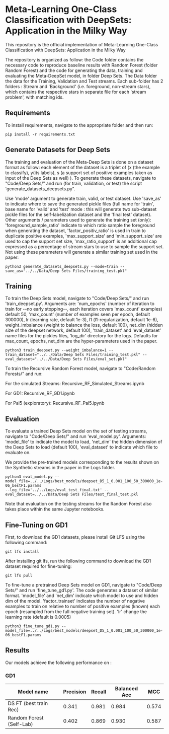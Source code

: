 # Meta-Learning One-Class Classification with DeepSets: Application in the Milky Way

This repository is the official implementation of Meta-Learning One-Class Classification with DeepSets: Application in the Milky Way

The repository is organized as follow: the Code folder contains the necessary code to reproduce baseline results with Random Forest (folder Random Forest) and the code for generating the data, training and evaluating the Meta-DeepSet model, in folder Deep Sets. The Data folder the data for the Training, Validation and Test streams. Each sub-folder has 2 folders : Stream and 'Background' (i.e. foreground, non-stream stars), which contains the respective stars in separate file for each 'stream problem', with matching ids. 

## Requirements

To install requirements, navigate to the appropriate folder and then run:

```setup
pip install -r requirements.txt
```
## Generate Datasets for Deep Sets

The training and evaluation of the Meta-Deep Sets is done on a dataset format as follow: each element of the dataset is a triplet of (x (the example to classify), y(its labels), s (a support set of positive examples taken as input of the Deep Sets as well) ). To generate these datasets, navigate to "Code/Deep Sets/" and run (for train, validation, or test) the script 'generate_datasets_deepsets.py". 

Use 'mode' argument to generate train, valid, or test dataset. 
Use 'save_as' to indicate where to save the generated pickle files (full name for 'train', base name for 'valid' and 'test' mode : this will generate two sub-dataset pickle files for the self-labelization dataset and the 'final test' dataset).
Other arguments / parameters used to generate the training set (only):  'foreground_sample_ratio' indicate to which ratio sample the foreground when generating the  dataset, 'factor_positiv_ratio' is used in train to duplicate positive examples, 'max_support_size' and 'min_support_size' are used to cap the support set size, 'max_ratio_support' is an additional cap expressed as a percentage of stream stars to use to sample the support set.
Not using these parameters will generate a similar training set used in the paper:

```generate datasets
python3 generate_datasets_deepsets.py --mode=train --save_as="../../Data/Deep Sets Files/training_test.pkl"
```

## Training

To train the Deep Sets model, navigate to "Code/Deep Sets/" and run 'train_deepset.py'. 
Arguments are: 'num_epochs' (number of iteration to train for --no early stopping--, each iteration covers 'max_count' examples) default 50, 'max_count' (number of examples seen per epoch, default 300000), lr (learning rate, default 1e-3), l1 (l1-regularization, default 1e-6), weight_imbalance (weight to balance the loss, default 100), net_dim (hidden size of the deepset network, default 100), 'train_dataset' and 'eval_dataset' name files for the pickles files, 'log_dir' directory for the logs.
Defaults for max_count, epochs, net_dim are the hyper-parameters used in the paper. 

```train
python3 train_deepset.py --weight_imbalance=1 --train_dataset="../../Data/Deep Sets Files/training_test.pkl" --eval_dataset="../../Data/Deep Sets Files/eval_set.pkl"
```

To train the Recursive Random Forest model, navigate to "Code/Random Forests/" and run:

For the simulated Streams:          Recursive_RF_Simulated_Streams.ipynb

For GD1:                            Recursive_RF_GD1.ipynb

For Pal5 (exploratory):             Recursive_RF_Pal5.ipynb

## Evaluation

To evaluate a trained Deep Sets model on the set of testing streams, navigate to "Code/Deep Sets/" and run 'eval_model.py'. 
Arguments: 'model_file' to indicate the model to load, 'net_dim' the hidden dimension of the Deep Sets to load (default 100), 'eval_dataset' to indicate which file to evaluate on.

We provide the pre-trained models corresponding to the results shown on the Synthetic streams in the paper in the Logs folder.

```eval
python3 eval_model.py --model_file=../../Logs/best_models/deepset_D5_1_0.001_100_50_300000_1e-06_bestF1.params
--log_file='../../Logs/eval_test_final.txt' --eval_dataset=../../Data/Deep Sets Files/test_final_test.pkl
```

Note that evaluation on the testing streams for the Random Forest also takes place within the same Jupyter notebooks.

## Fine-Tuning on GD1

First, to download the GD1 datasets, please install Git LFS using the following command:

```install git lfs
git lfs install
```

After installing git lfs, run the following command to download the GD1 dataset required for fine-tuning:

```download GD1 using Git LFS
git lfs pull
```

To fine-tune a pretrained Deep Sets model on GD1, navigate to "Code/Deep Sets/" and run 'fine_tune_gd1.py'. The code generates a dataset of similar format. 
'model_file' and 'net_dim' indicate which model to use and hidden dim of the model. 'factor_trainset' indicates the number of negative examples to train on relative to number of positive examples (known) each epoch (resampled from the full negative training set). 'lr' change the learning rate (default is 0.0005)

```fine-tune
python3 fine_tune_gd1.py --model_file=../../Logs/best_models/deepset_D5_1_0.001_100_50_300000_1e-06_bestF1.params
```

## Results

Our models achieve the following performance on :

### GD1

| Model name               |  Precision  |  Recall  |  Balanced Acc  |   MCC   |
| ------------------------ |------------ | -------- | -------------- | ------- |
| DS FT (best train Rec)   |    0.341    |   0.981  |     0.984      |  0.574  |
| Random Forest (Self-Lab) |    0.402    |   0.869  |     0.930      |  0.587  |


